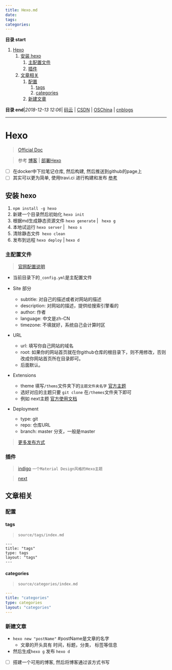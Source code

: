 ```yaml
---
title: Hexo.md
date: 
tags: 
categories: 
---
```


**目录 start**
 
1. [Hexo](#hexo)
    1. [安装 hexo](#安装-hexo)
        1. [主配置文件](#主配置文件)
        1. [插件](#插件)
    1. [文章相关](#文章相关)
        1. [配置](#配置)
            1. [tags](#tags)
            1. [categories](#categories)
        1. [新建文章](#新建文章)

**目录 end**|_2018-12-13 12:06_| [码云](https://gitee.com/gin9) | [CSDN](http://blog.csdn.net/kcp606) | [OSChina](https://my.oschina.net/kcp1104) | [cnblogs](http://www.cnblogs.com/kuangcp)
****************************************
# Hexo
> [Official Doc](https://hexo.io/zh-cn/docs/index.html)

> 参考 [博客](http://stonebegin.com/hexo+github.html) | [部署Hexo](http://letus.club/2016/04/04/deploy-hexo-and-change-theme/)

- [ ] 在docker中下拉笔记仓库, 然后构建, 然后推送到github的page上
- [ ] 其实可以更为简单, 使用travi.ci 进行构建和发布 [参考 ](https://notes.iissnan.com/2016/publishing-github-pages-with-travis-ci/)

## 安装 hexo
1. `npm install -g hexo`
1. 新建一个目录然后初始化 `hexo init` 
1. 根据md生成静态资源文件 `hexo generate` | ` hexo g`
1. 本地试运行 `hexo server` | ` hexo s`
1. 清除静态文件` hexo clean`
1. 发布到远程 `hexo deploy` | `hexo d`

### 主配置文件
> [官网配置说明](https://hexo.io/zh-cn/docs/configuration.html)
- 当前目录下的`_config.yml`是主配置文件

- Site 部分
    - subtitle: 对自己的描述或者对网站的描述
    - description: 对网站的描述，提供给搜索引擎看的
    - author: 作者
    - language: 中文是zh-CN
    - timezone: 不填就好，系统自己会计算时区
- URL
    - url: 填写你自己网站的域名
    - root: 如果你的网站首页就在你github仓库的根目录下，则不用修改，否则改成你网站首页所在目录即可。
    - 后面默认。

- Extensions
    - theme 填写`/thems`文件夹下的`主题文件夹名字` [官方主题](https://hexo.io/themes/)    
    - 选好对应的主题只要 `git clone` 在`/themes`文件夹下即可
    - 例如 next主题 [官方使用文档](http://theme-next.iissnan.com/getting-started.html)
    
- Deployment
    - type: git
    - repo: 仓库URL
    - branch: master 分支，一般是master

> [更多发布方式](https://hexo.io/docs/deployment.html)   
### 插件
> [indigo](https://github.com/yscoder/hexo-theme-indigo) `一个Material Design风格的Hexo主题`

> [next](https://github.com/iissnan/hexo-theme-next)

## 文章相关
### 配置
#### tags
> `source/tags/index.md`

```
---
title: "tags"
type: tags
layout: "tags"
---
```

#### categories
> `source/categories/index.md`

```yml
---
title: "categories"
type: categories
layout: "categories"
---
```
### 新建文章
- `hexo new "postName"` #postName是文章的名字
    - 文章的开头具有 时间，标题，分类， 标签等信息
- 然后生成`hexo g` 发布 `hexo d`

- [ ] 搭建一个可用的博客, 然后将博客通过该方式书写

